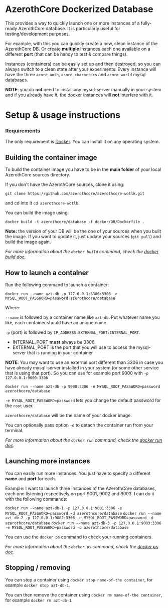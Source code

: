 # AzerothCore Dockerized Database

This provides a way to quickly launch one or more instances of a fully-ready AzerothCore database. It is particularly useful for testing/development purposes.

For example, with this you can quickly create a new, clean instance of the AzerothCore DB. Or create **multiple** instances each one available on a different **port** (that can be handy to test & compare things).

Instances (containers) can be easily set up and then destroyed, so you can always switch to a clean state after your experiments. Every instance will have the three `acore_auth`, `acore_characters` and `acore_world` mysql databases.

**NOTE**: you do **not** need to install any mysql-server manually in your system and if you already have it, the docker instances will **not** interfere with it.


# Setup & usage instructions

### Requirements

The only requirement is [Docker](https://docs.docker.com/install/). You can install it on any operating system.


## Building the container image

To build the container image you have to be in the **main folder** of your local AzerothCore sources directory.

If you don't have the AzerothCore sources, clone it using:

`git clone https://github.com/azerothcore/azerothcore-wotlk.git`

and cd into it `cd azerothcore-wotlk`.

You can build the image using:

`docker build -t azerothcore/database -f docker/DB/Dockerfile .`

**Note:** the version of your DB will be the one of your sources when you built the image. If you want to update it, just update your sources (`git pull`) and build the image again.

*For more information about the `docker build` command, check the [docker build doc](https://docs.docker.com/engine/reference/commandline/build/).*


## How to launch a container

Run the following command to launch a container:

`docker run --name azt-db -p 127.0.0.1:3306:3306 -e MYSQL_ROOT_PASSWORD=password azerothcore/database`

Where:

`--name` is followed by a container name like `azt-db`. Put whatever name you like, each container should have an unique name.

`-p` (port) is followed by `IP_ADDRESS:EXTERNAL_PORT:INTERNAL_PORT`.

- INTERNAL_PORT **must** always be 3306.
- EXTERNAL_PORT is the port that you will use to access the mysql-server that is running in your container

**NOTE**: You may want to use an external port different than 3306 in case you have already mysql-server installed in your system (or some other service that is using that port). So you can use for example port 9000 with `-p 127.0.0.1:9000:3306`

`docker run --name azt-db -p 9000:3306 -e MYSQL_ROOT_PASSWORD=password azerothcore/database`

`-e MYSQL_ROOT_PASSWORD=password` lets you change the default password for the `root` user.

`azerothcore/database` will be the name of your docker image.

You can optionally pass option `-d` to detach the container run from your terminal.

*For more information about the `docker run` command, check the [docker run doc](https://docs.docker.com/engine/reference/run/).*

## Launching more instances

You can easily run more instances. You just have to specify a different **name** and **port** for each.

Example: I want to launch three instances of the AzerothCore databases, each one listening respectively on port 9001, 9002 and 9003. I can do it with the following commands:

`docker run --name azt-db-1 -p 127.0.0.1:9001:3306 -e MYSQL_ROOT_PASSWORD=password -d azerothcore/database`
`docker run --name azt-db-2 -p 127.0.0.1:9002:3306 -e MYSQL_ROOT_PASSWORD=password -d azerothcore/database`
`docker run --name azt-db-3 -p 127.0.0.1:9003:3306 -e MYSQL_ROOT_PASSWORD=password -d azerothcore/database`

You can use the `docker ps` command to check your running containers.

*For more information about the `docker ps` command, check the [docker ps doc](https://docs.docker.com/engine/reference/commandline/ps/).*

## Stopping / removing

You can stop a container using `docker stop name-of-the container`, for example `docker stop azt-db-1`.

You can then remove the container using `docker rm name-of-the container`, for example `docker rm azt-db-1`.
